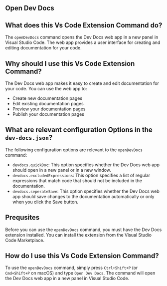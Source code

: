 
  
   ## **Open Dev Docs**

## What does this Vs Code Extension Command do?

The `openDevDocs` command opens the Dev Docs web app in a new panel in Visual Studio Code. The web app provides a user interface for creating and editing documentation for your code.

## Why should I use this Vs Code Extension Command?

The Dev Docs web app makes it easy to create and edit documentation for your code. You can use the web app to:

- Create new documentation pages
- Edit existing documentation pages
- Preview your documentation pages
- Publish your documentation pages

## What are relevant configuration Options in the `dev-docs.json`?

The following configuration options are relevant to the `openDevDocs` command:

- `devdocs.quickDoc`: This option specifies whether the Dev Docs web app should open in a new panel or in a new window.
- `devdocs.excludedExpressions`: This option specifies a list of regular expressions that match code that should not be included in the documentation.
- `devdocs.seperateSave`: This option specifies whether the Dev Docs web app should save changes to the documentation automatically or only when you click the Save button.

## Prequsites

Before you can use the `openDevDocs` command, you must have the Dev Docs extension installed. You can install the extension from the Visual Studio Code Marketplace.

## How do I use this Vs Code Extension Command?

To use the `openDevDocs` command, simply press `Ctrl+Shift+P` (or `Cmd+Shift+P` on macOS) and type `Open Dev Docs`. The command will open the Dev Docs web app in a new panel in Visual Studio Code.
  
  